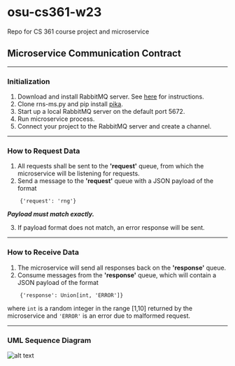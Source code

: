 # osu-cs361-w23
Repo for CS 361 course project and microservice

## Microservice Communication Contract

---
### Initialization

1. Download and install RabbitMQ server. See [here](https://www.rabbitmq.com/download.html) for instructions.
1. Clone rns-ms.py and pip install [pika](https://pika.readthedocs.io/en/stable/#).
1. Start up a local RabbitMQ server on the default port 5672.
1. Run microservice process.
1. Connect your project to the RabbitMQ server and create a channel.

---
### How to Request Data

1. All requests shall be sent to the **'request'** queue, from which the microservice will be listening for requests.
1. Send a message to the **'request'** queue with a JSON payload of the format

```
    {'request': 'rng'}
```

**_Payload must match exactly._**

3. If payload format does not match, an error response will be sent.

---
### How to Receive Data

1. The microservice will send all responses back on the **'response'** queue.
1. Consume messages from the **'response'** queue, which will contain a JSON payload of the format

```
    {'response': Union[int, 'ERROR']}
```

where `int` is a random integer in the range [1,10] returned by the microservice and `'ERROR'` is an error due to malformed request.

---
### UML Sequence Diagram

![alt text](https://github.com/marczalik/osu-cs361-w23/seq-diagram.png "UML Sequence Diagram")